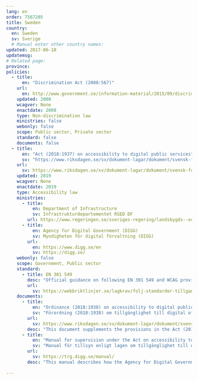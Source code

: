 ```yaml
---
lang: en
order: 7567205
title: Sweden
country:
  en: Sweden
  sv: Sverige
  # Manual enter other country names:
updated: 2017-06-10
updatemsg:
# Related page:
province:
policies:
  - title:
      en: "Discrimination Act (2008:567)"
    url:
      en: http://www.government.se/information-material/2015/09/discrimination-act-2008567/
    updated: 2008
    wcagver: None
    enactdate: 2008
    type: Non-discrimination law
    ministries: false
    webonly: false
    scope: Public sector, Private sector
    standard: false
    documents: false
  - title:
      en: "Act (2018:1937) on accessibility to digital public services"
      sv: "https://www.riksdagen.se/sv/dokument-lagar/dokument/svensk-forfattningssamling/lag-20181937-om-tillganglighet-till-digital_sfs-2018-1937"
    url:
      sv: https://www.riksdagen.se/sv/dokument-lagar/dokument/svensk-forfattningssamling/forordning-20181938-om-tillganglighet-till_sfs-2018-1938
    updated: 2019
    wcagver: None
    enactdate: 2019
    type: Accessibility law
    ministries:
      - title:
          en: Department of Infrastructure
          sv: Infrastrukturdepartementet RSED DF
        url: https://www.regeringen.se/sveriges-regering/landsbygds--och-infrastrukturdepartementet/
      - title:
          en: Agency for Digital Government (DIGG)
          sv: Myndigheten för digital förvaltning (DIGG)
        url: 
          en: https://www.digg.se/en
          sv: https://digg.se/
    webonly: false
    scope: Government, Public sector
    standard: 
      - title: EN 301 549
        desc: "Official guidance on following EN 301 549 and WCAG provided by DIGG (Agency for Digital Government)"
        url:
          sv: https://webbriktlinjer.se/lagkrav/folj-standarder-tillganglighet/
    documents:
      - title:
          en: "Ordinance (2018:1938) on accessibility to digital public services"
          sv: "Förordning (2018:1938) om tillgänglighet till digital offentlig service"
        url:
          sv: https://www.riksdagen.se/sv/dokument-lagar/dokument/svensk-forfattningssamling/forordning-20181938-om-tillganglighet-till_sfs-2018-1938
        desc: "This document supplements the provisions in the Act (2018:1937) on accessibility to digital public services."
      - title:
          en: "Manual for supervision under the Act on accessibility to digital public services"
          sv: "Manual för tillsyn enligt lagen om tillgänglighet till digital offentlig service"
        url: 
          sv: https://trg.digg.se/manual/
        desc: "This manual describes how the Agency for Digital Government (DIGG) carries out supervision according to the Act (2018:1937) on accessibility to digital public services. The manual is a living document that is updated continuously"
        
---
```

